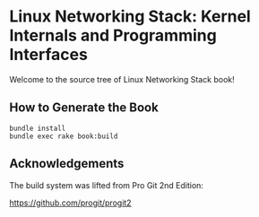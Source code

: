 # Linux Networking Stack: Kernel Internals and Programming Interfaces

Welcome to the source tree of Linux Networking Stack book!

## How to Generate the Book

	bundle install
	bundle exec rake book:build

## Acknowledgements

The build system was lifted from Pro Git 2nd Edition:

https://github.com/progit/progit2
